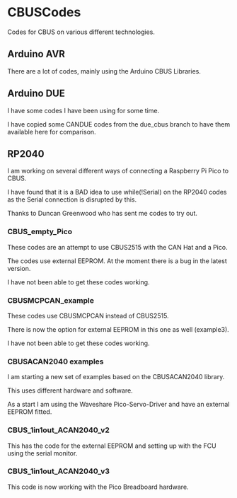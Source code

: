 # CBUSCodes

Codes for CBUS on various different technologies.

## Arduino AVR

There are a lot of codes, mainly using the Arduino CBUS Libraries.

## Arduino DUE

I have some codes I have been using for some time.

I have copied some CANDUE codes from the due_cbus branch to have them available here for comparison.

## RP2040

I am working on several different ways of connecting a Raspberry Pi Pico to CBUS.

I have found that it is a BAD idea to use   while(!Serial) on the RP2040 codes as the Serial connection is disrupted by this.

Thanks to Duncan Greenwood who has sent me codes to try out.

### CBUS_empty_Pico

These codes are an attempt to use CBUS2515 with the CAN Hat and a Pico.

The codes use external EEPROM.  At the moment there is a bug in the latest version.

I have not been able to get these codes working.

### CBUSMCPCAN_example

These codes use CBUSMCPCAN instead of CBUS2515.

There is now the option for external EEPROM in this one as well (example3).

I have not been able to get these codes working.

### CBUSACAN2040 examples

I am starting a new set of examples based on the CBUSACAN2040 library.

This uses different hardware and software.

As a start I am using the Waveshare Pico-Servo-Driver and have an external EEPROM fitted.

### CBUS_1in1out_ACAN2040_v2

This has the code for the external EEPROM and setting up with the FCU using the serial monitor.

### CBUS_1in1out_ACAN2040_v3

This code is now working with the Pico Breadboard hardware.
